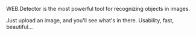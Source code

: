 WEB.Detector is the most powerful tool for recognizing objects in images.

Just upload an image, and you'll see what's in there. Usability, fast, beautiful...
